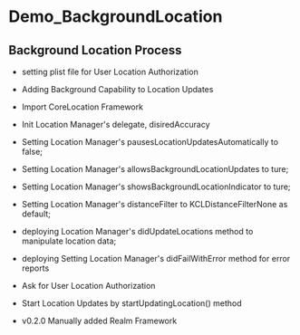 # Demo_BackgroundLocation

## Background Location Process

- setting plist file for User Location Authorization
- Adding Background Capability to Location Updates

- Import CoreLocation Framework
- Init Location Manager's delegate, disiredAccuracy

- Setting Location Manager's pausesLocationUpdatesAutomatically to false; 
- Setting Location Manager's allowsBackgroundLocationUpdates to ture;
- Setting Location Manager's showsBackgroundLocationIndicator to ture;
- Setting Location Manager's distanceFilter  to KCLDistanceFilterNone as default;
- deploying Location Manager's didUpdateLocations method to manipulate location data;
- deploying Setting Location Manager's didFailWithError method for error reports

- Ask for User Location Authorization
- Start Location Updates by startUpdatingLocation() method

- v0.2.0 Manually added Realm Framework
